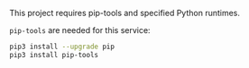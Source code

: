This project requires pip-tools and specified Python runtimes.

`pip-tools` are needed for this service:
```bash
pip3 install --upgrade pip
pip3 install pip-tools
```
